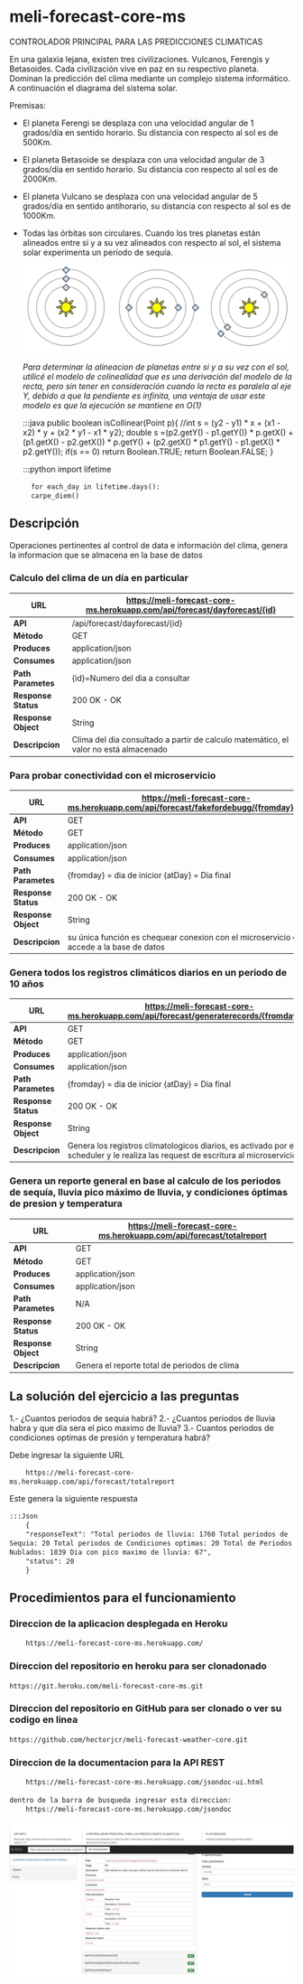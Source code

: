 # meli-forecast-core-ms
CONTROLADOR PRINCIPAL PARA LAS PREDICCIONES CLIMATICAS

En una galaxia lejana, existen tres civilizaciones. Vulcanos, Ferengis y Betasoides. Cada
civilización vive en paz en su respectivo planeta.
Dominan la predicción del clima mediante un complejo sistema informático.
A continuación el diagrama del sistema solar.

Premisas:
* El planeta Ferengi se desplaza con una velocidad angular de 1 grados/día en sentido
horario. Su distancia con respecto al sol es de 500Km.
* El planeta Betasoide se desplaza con una velocidad angular de 3 grados/día en sentido
horario. Su distancia con respecto al sol es de 2000Km.
* El planeta Vulcano se desplaza con una velocidad angular de 5 grados/día en sentido
anti­horario, su distancia con respecto al sol es de 1000Km.
* Todas las órbitas son circulares.
Cuando los tres planetas están alineados entre sí y a su vez alineados con respecto al sol, el
sistema solar experimenta un período de sequía.

  ![Con titulo](pictures/alineadosconsol.png "JSONDocs")
  
  _Para determinar la alineacion de planetas entre si y a su vez con el sol, utilicé el modelo de colinealidad que es una derivación del modelo de la recta, pero sin tener en consideración cuando la recta es paralela al eje Y, debido a que la pendiente es infinita, una ventaja de usar este modelo es que la ejecución se mantiene en O(1)_
  	
  	:::java
	public boolean isCollinear(Point p){
        //int s = (y2 - y1) * x + (x1 - x2) * y + (x2 * y1 - x1 * y2);
        double s =(p2.getY() - p1.getY()) * p.getX() + (p1.getX() - p2.getX()) * p.getY() + (p2.getX() * p1.getY() - p1.getX() * p2.getY());
        if(s == 0)
        return Boolean.TRUE;
        return Boolean.FALSE;
    	}
  
  
	:::python
   	import lifetime
    
    	for each_day in lifetime.days():
        carpe_diem()
## Descripción

Operaciones pertinentes al control de data e información del clima, genera la informacion que se almacena en la base de datos

### Calculo del clima de un día en particular
| URL               | https://meli-forecast-core-ms.herokuapp.com/api/forecast/dayforecast/{id}  |
| ----------        | ------------------------------- |
| __API__               | /api/forecast/dayforecast/{id}  |
| __Método__            | GET                        |
| __Produces__          | application/json                |
| __Consumes__          | application/json                |
| __Path Parametes__    | {id}=Numero del dia a consultar |
| __Response Status__   | 200 OK - OK                     |
| __Response Object__   | String                          |
| __Descripcion__       | Clima del dia consultado a partir de calculo matemático, el valor no está almacenado        |


### Para probar conectividad con el microservicio
| URL               | https://meli-forecast-core-ms.herokuapp.com/api/forecast/fakefordebugg/{fromday}/{atDay}  |
| ----------        | ------------------------------- |
| __API__            | GET                        |
| __Método__            | GET                        |
| __Produces__          | application/json                |
| __Consumes__          | application/json                |
| __Path Parametes__    | {fromday} = dia de inicior {atDay}</code> = Dia final |
| __Response Status__   | 200 OK - OK                     |
| __Response Object__   | String                          |
| __Descripcion__       | su única función es chequear conexion con el microservicio que accede a la base de datos        |


### Genera todos los registros climáticos diarios en un periodo de 10 años
| URL               | https://meli-forecast-core-ms.herokuapp.com/api/forecast/generaterecords/{fromday}/{atday}  |
| ----------        | ------------------------------- |
| __API__            | GET                        |
| __Método__            | GET                        |
| __Produces__          | application/json                |
| __Consumes__          | application/json                |
| __Path Parametes__    | {fromday} = dia de inicior {atDay}</code> = Dia final |
| __Response Status__   | 200 OK - OK                     |
| __Response Object__   | String                          |
| __Descripcion__       | Genera los registros climatologicos diarios, es activado por el Job scheduler y le realiza las request de escritura al microservicio de la BD        |


### Genera un reporte general en base al calculo de los periodos de sequía, lluvia pico máximo de lluvia, y condiciones óptimas de presion y temperatura
| URL               | https://meli-forecast-core-ms.herokuapp.com/api/forecast/totalreport  |
| ----------        | ------------------------------- |
| __API__            | GET                        |
| __Método__            | GET                        |
| __Produces__          | application/json                |
| __Consumes__          | application/json                |
| __Path Parametes__    | N/A |
| __Response Status__   | 200 OK - OK                     |
| __Response Object__   | String                          |
| __Descripcion__       | Genera el reporte total de periodos de clima        |


## La solución del ejercicio a las preguntas

 1.- ¿Cuantos periodos de sequia habrá?
 2.- ¿Cuantos periodos de lluvia habra y que dia sera el pico maximo de lluvia?
 3.- Cuantos periodos de condiciones optimas de presión y temperatura habrá?
 
  Debe ingresar la siguiente URL</p>
 
		https://meli-forecast-core-ms.herokuapp.com/api/forecast/totalreport
  Este genera la siguiente respuesta
  
  	:::Json
		{		
		"responseText": "Total periodos de lluvia: 1760 Total periodos de Sequia: 20 Total periodos de Condiciones optimas: 20 Total de Periodos Nublados: 1839 Dia con pico maximo de lluvia: 67",
		"status": 20
		}
		
## Procedimientos para el funcionamiento

### Direccion de la aplicacion desplegada en Heroku

		https://meli-forecast-core-ms.herokuapp.com/


### Direccion del repositorio en heroku para ser clonadonado

	https://git.heroku.com/meli-forecast-core-ms.git
### Direccion del repositorio en GitHub para ser clonado o ver su codigo en linea

	https://github.com/hectorjcr/meli-forecast-weather-core.git
    
### Direccion de la documentacion para la API REST

		https://meli-forecast-core-ms.herokuapp.com/jsondoc-ui.html
	
	dentro de la barra de busqueda ingresar esta direccion: 
		https://meli-forecast-core-ms.herokuapp.com/jsondoc

![Con titulo](pictures/captura.png "JSONDocs")



